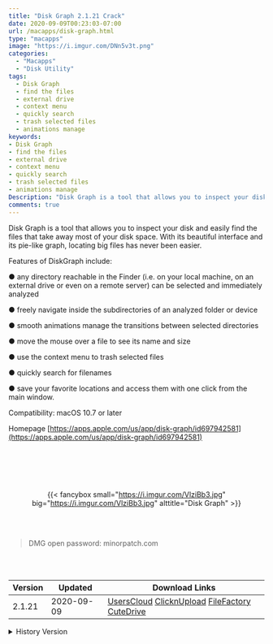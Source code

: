 ```yaml
---
title: "Disk Graph 2.1.21 Crack"
date: 2020-09-09T00:23:03-07:00
url: /macapps/disk-graph.html
type: "macapps"
image: "https://i.imgur.com/DNn5v3t.png"
categories:
  - "Macapps"
  - "Disk Utility"
tags:
  - Disk Graph
  - find the files
  - external drive
  - context menu
  - quickly search
  - trash selected files
  - animations manage
keywords:
- Disk Graph
- find the files
- external drive
- context menu
- quickly search
- trash selected files
- animations manage
Description: "Disk Graph is a tool that allows you to inspect your disk and easily find the files that take away most of your disk space. With its beautiful interface and its pie-like graph, locating big files has never been easier."
comments: true
---
```


Disk Graph is a tool that allows you to inspect your disk and easily find the files that take away most of your disk space. With its beautiful interface and its pie-like graph, locating big files has never been easier.

Features of DiskGraph include:

● any directory reachable in the Finder (i.e. on your local machine, on an external drive or even on a remote server) can be selected and immediately analyzed

● freely navigate inside the subdirectories of an analyzed folder or device

● smooth animations manage the transitions between selected directories

● move the mouse over a file to see its name and size

● use the context menu to trash selected files

● quickly search for filenames

● save your favorite locations and access them with one click from the main window.

Compatibility: macOS 10.7 or later

Homepage [https://apps.apple.com/us/app/disk-graph/id697942581](https://apps.apple.com/us/app/disk-graph/id697942581)

<br/>
<br/>
<script async src="https://pagead2.googlesyndication.com/pagead/js/adsbygoogle.js"></script>
<ins class="adsbygoogle"
     style="display:block; text-align:center;"
     data-ad-layout="in-article"
     data-ad-format="fluid"
     data-ad-client="ca-pub-8746275014476192"
     data-ad-slot="5144997159"></ins>
<script>
     (adsbygoogle = window.adsbygoogle || []).push({});
</script>
<br/>
<br/>


<center>

{{< fancybox small="https://i.imgur.com/VlziBb3.jpg" big="https://i.imgur.com/VlziBb3.jpg" alttitle="Disk Graph" >}}

</center>

<br/>
<br/>


> DMG open password: minorpatch.com

<br/>

<br/>
<div id="history_version" class="history_version">

| Version | Updated | Download Links |
| ---- | ---- | ---- |
| 2.1.21 | 2020-09-09 | [UsersCloud](https://ouo.io/Vk7A8B)   [ClicknUpload](https://ouo.io/FKNWwS)   [FileFactory](https://ouo.io/viU705)   [CuteDrive](https://ouo.io/iZM3vy) |
<details>
<summary>History Version</summary>

| Version | Updated | Download Links |
| ---- | ---- | ---- |
| 2.1.20 | 2020-07-22 | [UsersCloud](https://ouo.io/iTDigo)   [ClicknUpload](https://ouo.io/YSxNyIF)   [FileFactory](https://ouo.io/07PTTf)   [CuteDrive](https://ouo.io/xzhhld) |
| 2.1.18 | 2020-05-07 | [UsersCloud](https://ouo.io/77y0vL)   [ClicknUpload](https://ouo.io/M6317A)   [FileFactory](https://ouo.io/FBRh0d)   [CuteDrive](https://ouo.io/BgJNT8) |
| 2.1.17 | 2020-03-11 | [UsersCloud](https://ouo.io/IVXiMGc)   [ClicknUpload](https://ouo.io/sg4xiL)   [FileFactory](https://ouo.io/vExbi0)   [CuteDrive](https://ouo.io/7mK1pi) |
| 2.1.16 | 2020-02-23 | [UsersCloud](https://ouo.io/CxXYXj)   [ClicknUpload](https://ouo.io/NEhTdI)   [FileFactory](https://ouo.io/UHcgC98)   [CuteDrive](https://ouo.io/IRbQmm) |
</details>

</div>
